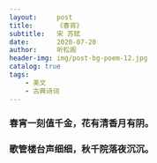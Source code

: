 ```yaml
---
layout:     post
title:      《春宵》
subtitle:   宋 苏轼
date:       2020-07-20
author:     听松阁
header-img: img/post-bg-poem-12.jpg
catalog: true
tags:
    - 美文
    - 古典诗词
---
```


### 春宵一刻值千金，花有清香月有阴。
### 歌管楼台声细细，秋千院落夜沉沉。
